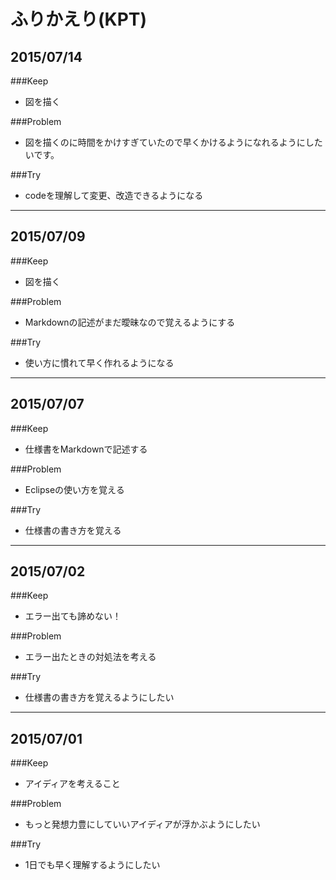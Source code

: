 # ふりかえり(KPT)

## 2015/07/14

###Keep
- 図を描く

###Problem
- 図を描くのに時間をかけすぎていたので早くかけるようになれるようにしたいです。

###Try
- codeを理解して変更、改造できるようになる

---

## 2015/07/09

###Keep
- 図を描く

###Problem
- Markdownの記述がまだ曖昧なので覚えるようにする

###Try
- 使い方に慣れて早く作れるようになる

---

## 2015/07/07

###Keep
- 仕様書をMarkdownで記述する

###Problem
- Eclipseの使い方を覚える

###Try
- 仕様書の書き方を覚える

---

## 2015/07/02

###Keep
- エラー出ても諦めない！

###Problem
- エラー出たときの対処法を考える

###Try
- 仕様書の書き方を覚えるようにしたい

---

## 2015/07/01

###Keep
- アイディアを考えること

###Problem
- もっと発想力豊にしていいアイディアが浮かぶようにしたい

###Try
- 1日でも早く理解するようにしたい
